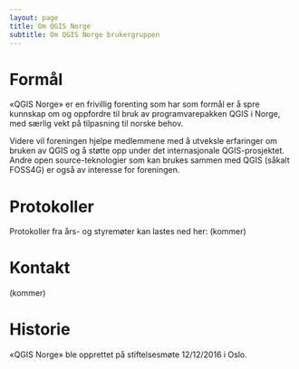```yaml
---
layout: page
title: Om QGIS Norge
subtitle: Om QGIS Norge brukergruppen
---
```


# Formål
«QGIS Norge» er en frivillig forenting som har som formål er å spre kunnskap 
om og oppfordre til bruk av programvarepakken QGIS i Norge, med særlig vekt 
på tilpasning til norske behov.

Videre vil foreningen hjelpe medlemmene med å utveksle erfaringer 
om bruken av QGIS og å støtte opp under det internasjonale QGIS-prosjektet.
Andre open source-teknologier som kan brukes sammen med QGIS (såkalt FOSS4G) 
er også av interesse for foreningen.

# Protokoller
Protokoller fra års- og styremøter kan lastes ned her: (kommer)

# Kontakt
(kommer)

# Historie
«QGIS Norge» ble opprettet på stiftelsesmøte 12/12/2016 i Oslo.
